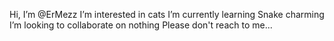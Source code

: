 Hi, I’m @ErMezz
I’m interested in cats
I’m currently learning Snake charming
I’m looking to collaborate on nothing
Please don't reach to me...

